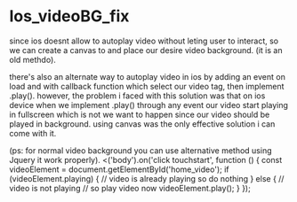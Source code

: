 # Ios_videoBG_fix

since ios doesnt allow to autoplay video without leting user to interact, so we can create a canvas to and place our desire video background. (it is an old methdo).

there's also an alternate way to autoplay video in ios by adding an event on load and with callback function which select our video tag, then  implement .play().
however, the problem i faced with this solution was that on ios device when we implement .play() through any event our video start playing in fullscreen which is not we want to happen since our video should be played in background.
using canvas was the only effective solution i can come with it.


(ps: for normal video background you can use alternative method using Jquery it work properly).
<('body').on('click touchstart', function () {
        const videoElement = document.getElementById('home_video');
        if (videoElement.playing) {
            // video is already playing so do nothing
        }
        else {
            // video is not playing
            // so play video now
            videoElement.play();
        }
});
